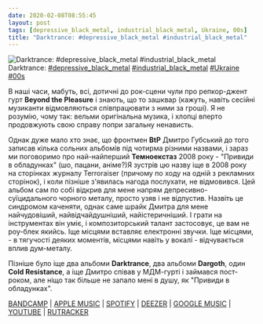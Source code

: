 ```yaml
---
date: 2020-02-08T08:55:45
layout: post
tags: [depressive_black_metal, industrial_black_metal, Ukraine, 00s]
title: "Darktrance: #depressive_black_metal #industrial_black_metal"
---
```

![Darktrance: #depressive_black_metal #industrial_black_metal](/assets/photos/photo_878@08-02-2020_08-55-45.jpg)
Darktrance: [#depressive_black_metal](/tags/#depressive_black_metal) [#industrial_black_metal](/tags/#industrial_black_metal) [#Ukraine](/tags/#Ukraine) [#00s](/tags/#00s)

В наші часи, мабуть, всі, дотичні до рок-сцени чули про репкор-джент гурт **Beyond the Pleasure** і знають, що то зашквар (кажуть, навіть сесійні музиканти відмовляються співпрацювати з ними за гроші). Я не розумію, чому так: вельми оригінальна музика, і хлопці вперто продовжують свою справу попри загальну ненависть.

Однак дуже мало хто знає, що фронтмен **BtP** Дмитро Губський до того записав кілька сольних альбомів під чотирма різними назвами, і зараз ми поговоримо про най-найперший **Темноекстаз** 2008 року - &quot;Привиди в обладунках&quot; (шо, пацани, аніме?)Я зустрів цю назву іще в 2008 року на сторінках журналу  Terroraiser (причому по ходу на одній з рекламних сторінок), і коли пізніше з&#39;явилась нагода послухати, не відмовився. Цей альбом сам по собі відкрив для мене напрям депресивно-суїцидального чорного металу, просто узяв і не відпустив. Назвіть це синдромом каченяти, однак саме шрайк Дмитра для мене найчудовіший, найвідчайдушніший, найістеричніший. І грати на інструментах він уміє, і композиторський талант застосовує, це вам не роу-блек якийсь. Іще місцями вставляє електронні звучки. Іще місцями, - в тягучості деяких моментів, місцями навіть у вокалі - відчувається вплив дум-металу.

Пізніше було іще два альбоми **Darktrance**, два альбоми **Dargoth**, один **Cold Resistance**, а іще Дмитро співав у МДМ-гурті і займався пост-роком, але ніщо так більше не запало мені в душу, як &quot;Привиди в обладунках&quot;.

[BANDCAMP](https://badmoodmanmusic.bandcamp.com/album/ghosts-in-the-shells) | [APPLE MUSIC](https://music.apple.com/ca/album/ghosts-in-the-shells/1455219418) | [SPOTIFY](https://open.spotify.com/album/7L3J8qw5J4sH47smYYjV01) | [DEEZER](https://www.deezer.com/album/88955702?utm_source=deezer&amp;utm_content=album-88955702&amp;utm_term=1601611822_1581144847&amp;utm_medium=web) | [GOOGLE MUSIC](https://play.google.com/music/m/Becedicpyve2n6stxtxtya2vpqy?t=Ghosts_in_the_Shells_-_Darktrance) | [YOUTUBE](https://www.youtube.com/playlist?list=OLAK5uy_lPPHRxkfzmw2lZC60TEDlXf6uHPNs5EjQ) | [RUTRACKER](https://rutracker.org/forum/viewtopic.php?t=2492744)